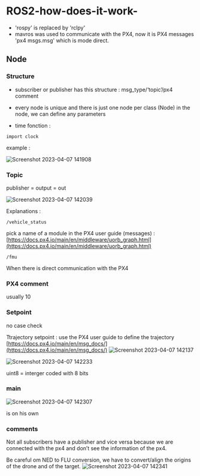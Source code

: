 # ROS2-how-does-it-work-

- 'rospy' is replaced by 'rclpy'
- mavros was used to communicate with the PX4, now it is PX4 messages 'px4 msgs.msg' which is mode direct.

## Node
### Structure 
- subscriber or publisher has this structure : msg_type/‘topic’/px4 comment

- every node is unique and there is just one node per class (Node)
in the node, we can define any parameters 

- time fonction : 

```
import clock 
```
example : 

![Screenshot 2023-04-07 141908](https://user-images.githubusercontent.com/118521344/230658189-e5b828fe-b785-4b42-ba7d-b96efaf588e8.png)


### Topic 
publisher = output = out

![Screenshot 2023-04-07 142039](https://user-images.githubusercontent.com/118521344/230658373-beae46e7-17e2-4421-8304-bdaa081f9184.png)

Explanations : 

```
/vehicle_status
```
pick a name of a module in the PX4 user guide (messages) : [https://docs.px4.io/main/en/middleware/uorb_graph.html](https://docs.px4.io/main/en/middleware/uorb_graph.html)

```
/fmu
```
When there is direct communication with the PX4

### PX4 comment 

usually 10

### Setpoint

no case check

Ttrajectory setpoint : use the PX4 user guide to define the trajectory 
[https://docs.px4.io/main/en/msg_docs/](https://docs.px4.io/main/en/msg_docs/)
![Screenshot 2023-04-07 142137](https://user-images.githubusercontent.com/118521344/230658499-a5f02f87-ca10-416e-b7a1-58d3e70cc9c0.png)

![Screenshot 2023-04-07 142233](https://user-images.githubusercontent.com/118521344/230658603-0dbca1a7-d0b8-42fa-83a1-3834f703d37c.png)


uint8 = interger coded with 8 bits

### main 
![Screenshot 2023-04-07 142307](https://user-images.githubusercontent.com/118521344/230658667-b7bd3b21-4ab0-4652-98e2-ca1902ee4b8e.png)

is on his own 

### comments 
Not all subscribers have a publisher and vice versa because we are connected with the px4 and don’t see the information of the px4.

Be careful om NED to FLU conversion, we have to convert/align the origins of the drone and of the target.
 ![Screenshot 2023-04-07 142341](https://user-images.githubusercontent.com/118521344/230658730-ed80a50b-46ab-4700-9f3d-47474120baff.png)

